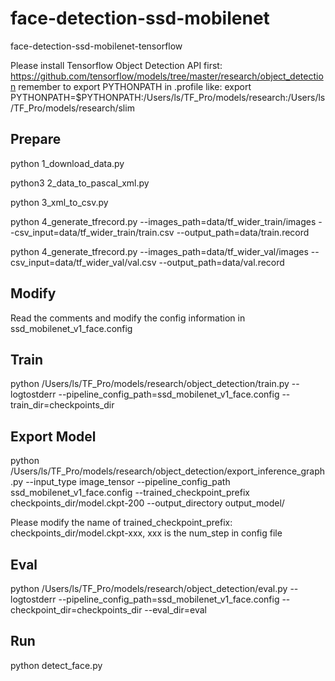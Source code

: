 # face-detection-ssd-mobilenet
face-detection-ssd-mobilenet-tensorflow

Please install Tensorflow Object Detection API first:
https://github.com/tensorflow/models/tree/master/research/object_detection
remember to export PYTHONPATH in .profile like:
export PYTHONPATH=$PYTHONPATH:/Users/ls/TF_Pro/models/research:/Users/ls/TF_Pro/models/research/slim

## Prepare
python 1_download_data.py

python3 2_data_to_pascal_xml.py

python 3_xml_to_csv.py

python 4_generate_tfrecord.py --images_path=data/tf_wider_train/images --csv_input=data/tf_wider_train/train.csv  --output_path=data/train.record

python 4_generate_tfrecord.py --images_path=data/tf_wider_val/images --csv_input=data/tf_wider_val/val.csv  --output_path=data/val.record

## Modify
Read the comments and modify the config information in ssd_mobilenet_v1_face.config

## Train
python /Users/ls/TF_Pro/models/research/object_detection/train.py --logtostderr --pipeline_config_path=ssd_mobilenet_v1_face.config  --train_dir=checkpoints_dir



## Export Model
python /Users/ls/TF_Pro/models/research/object_detection/export_inference_graph.py --input_type image_tensor --pipeline_config_path ssd_mobilenet_v1_face.config --trained_checkpoint_prefix checkpoints_dir/model.ckpt-200 --output_directory output_model/

Please modify the name of trained_checkpoint_prefix: checkpoints_dir/model.ckpt-xxx, xxx is the num_step in config file

## Eval
python /Users/ls/TF_Pro/models/research/object_detection/eval.py --logtostderr --pipeline_config_path=ssd_mobilenet_v1_face.config  --checkpoint_dir=checkpoints_dir --eval_dir=eval


## Run
python detect_face.py




 






